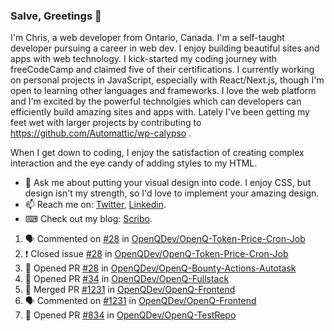 ### Salve, Greetings 👋

I'm Chris, a web developer from Ontario, Canada. I'm a self-taught developer pursuing a career in web dev. I enjoy building beautiful sites and apps with web technology.
I kick-started my coding journey with freeCodeCamp and claimed five of their certifications.  I currently working on personal projects in JavaScript, especially with React/Next.js, though I'm open to learning other languages and frameworks. I love the web platform and I'm excited by the powerful technolgies which can developers can efficiently build amazing sites and apps with. Lately I've been getting my feet wet with larger projects by contributing to https://github.com/Automattic/wp-calypso .

When I get down to coding, I enjoy the satisfaction of creating complex interaction and the eye candy of adding styles to my HTML. 

- 💬 Ask me about putting your visual design into code. I enjoy CSS, but design isn't my strength, so I'd love to implement your amazing design.
- 📫 Reach me on: [Twitter](https://twitter.com/Christo28120856), [Linkedin](https://www.linkedin.com/in/christopher-stevers-07b9a5204/).
- ⌨ Check out my blog: [Scribo](https://christopherstevers.cf).
<!--
**Christopher-Stevers/Christopher-Stevers** is a ✨ _special_ ✨ repository because its `README.md` (this file) appears on your GitHub profile.

Here are some ideas to get you started:

- 🔭 I’m currently working on ...
- 🌱 I’m currently learning ...
- 👯 I’m looking to collaborate on ...
- 🤔 I’m looking for help with ...
- 😄 Pronouns: ...
- ⚡ Fun fact: ...
-->

<!--START_SECTION:activity-->
1. 🗣 Commented on [#28](https://github.com/OpenQDev/OpenQ-Token-Price-Cron-Job/issues/28) in [OpenQDev/OpenQ-Token-Price-Cron-Job](https://github.com/OpenQDev/OpenQ-Token-Price-Cron-Job)
2. ❗️ Closed issue [#28](https://github.com/OpenQDev/OpenQ-Token-Price-Cron-Job/issues/28) in [OpenQDev/OpenQ-Token-Price-Cron-Job](https://github.com/OpenQDev/OpenQ-Token-Price-Cron-Job)
3. 💪 Opened PR [#28](https://github.com/OpenQDev/OpenQ-Bounty-Actions-Autotask/pull/28) in [OpenQDev/OpenQ-Bounty-Actions-Autotask](https://github.com/OpenQDev/OpenQ-Bounty-Actions-Autotask)
4. 💪 Opened PR [#34](https://github.com/OpenQDev/OpenQ-Fullstack/pull/34) in [OpenQDev/OpenQ-Fullstack](https://github.com/OpenQDev/OpenQ-Fullstack)
5. 🎉 Merged PR [#1231](https://github.com/OpenQDev/OpenQ-Frontend/pull/1231) in [OpenQDev/OpenQ-Frontend](https://github.com/OpenQDev/OpenQ-Frontend)
6. 🗣 Commented on [#1231](https://github.com/OpenQDev/OpenQ-Frontend/issues/1231) in [OpenQDev/OpenQ-Frontend](https://github.com/OpenQDev/OpenQ-Frontend)
7. 💪 Opened PR [#834](https://github.com/OpenQDev/OpenQ-TestRepo/pull/834) in [OpenQDev/OpenQ-TestRepo](https://github.com/OpenQDev/OpenQ-TestRepo)
<!--END_SECTION:activity-->
